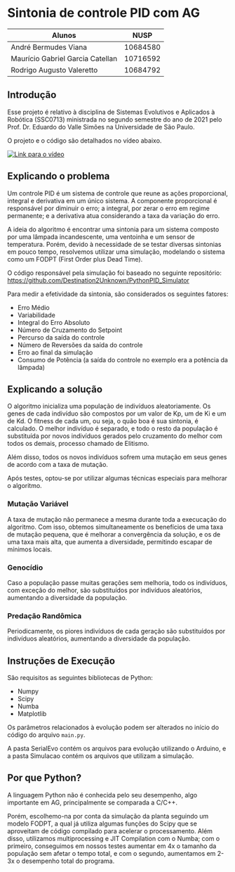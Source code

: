 # Sintonia de controle PID com AG

Alunos | NUSP
-------|------
André Bermudes Viana | 10684580
Maurício Gabriel Garcia Catellan | 10716592
Rodrigo Augusto Valeretto | 10684792

## Introdução
Esse projeto é relativo à disciplina de Sistemas Evolutivos e Aplicados à Robótica (SSC0713) ministrada no segundo semestre do ano de 2021 pelo Prof. Dr. Eduardo do Valle Simões na Universidade de São Paulo.

O projeto e o código são detalhados no vídeo abaixo.

[![Link para o vídeo](https://img.youtube.com/vi/W_xRHc-kPz0/0.jpg)](https://www.youtube.com/watch?v=W_xRHc-kPz0)

## Explicando o problema
Um controle PID é um sistema de controle que reune as ações proporcional, integral e derivativa em um único sistema. A componente proporcional é responsável por diminuir o erro; a integral, por zerar o erro em regime permanente; e a derivativa atua considerando a taxa da variação do erro.

A ideia do algoritmo é encontrar uma sintonia para um sistema composto por uma lâmpada incandescente, uma ventoinha e um sensor de temperatura. Porém, devido à necessidade de se testar diversas sintonias em pouco tempo, resolvemos utilizar uma simulação, modelando o sistema como um FODPT (First Order plus Dead Time).

O código responsável pela simulação foi baseado no seguinte repositório: https://github.com/Destination2Unknown/PythonPID_Simulator

Para medir a efetividade da sintonia, são considerados os seguintes fatores:
- Erro Médio 
- Variabilidade
- Integral do Erro Absoluto
- Número de Cruzamento do Setpoint
- Percurso da saída do controle
- Número de Reversões da saída do controle
- Erro ao final da simulação
- Consumo de Potência (a saída do controle no exemplo era a potência da lâmpada)

## Explicando a solução
O algoritmo inicializa uma população de indivíduos aleatoriamente. Os genes de cada indivíduo são compostos por um valor de Kp, um de Ki e um de Kd. O fitness de cada um, ou seja, o quão boa é sua sintonia, é calculado. O melhor indivíduo é separado, e todo o resto da população é substituída por novos indivíduos gerados pelo cruzamento do melhor com todos os demais, processo chamado de Elitismo.

Além disso, todos os novos indivíduos sofrem uma mutação em seus genes de acordo com a taxa de mutação.

Após testes, optou-se por utilizar algumas técnicas especiais para melhorar o algoritmo.

### Mutação Variável
A taxa de mutação não permanece a mesma durante toda a execucação do algoritmo. Com isso, obtemos simultaneamente os benefícios de uma taxa de mutação pequena, que é melhorar a convergência da solução, e os de uma taxa mais alta, que aumenta a diversidade, permitindo escapar de mínimos locais. 

### Genocídio
Caso a população passe muitas gerações sem melhoria, todo os indivíduos, com exceção do melhor, são substituídos por indivíduos aleatórios, aumentando a diversidade da população.

### Predação Randômica
Periodicamente, os piores indivíduos de cada geração são substituídos por indivíduos aleatórios, aumentando a diversidade da população.

## Instruções de Execução
São requisitos as seguintes bibliotecas de Python:
- Numpy
- Scipy
- Numba
- Matplotlib

Os parâmetros relacionados à evolução podem ser alterados no início do código do arquivo ```main.py```.

A pasta SerialEvo contém os arquivos para evolução utilizando o Arduino, e a pasta Simulacao contém os arquivos que utilizam a simulação.

## Por que Python?
A linguagem Python não é conhecida pelo seu desempenho, algo importante em AG, principalmente se comparada a C/C++. 

Porém, escolhemo-na por conta da simulação da planta seguindo um modelo FODPT, a qual já utiliza algumas funções do Scipy que se aproveitam de código compilado para acelerar o processamento. Além disso, utilizamos multiprocessing e JIT Compilation com o Numba; com o primeiro, conseguimos em nossos testes aumentar em 4x o tamanho da população sem afetar o tempo total, e com o segundo, aumentamos em 2-3x o desempenho total do programa.

